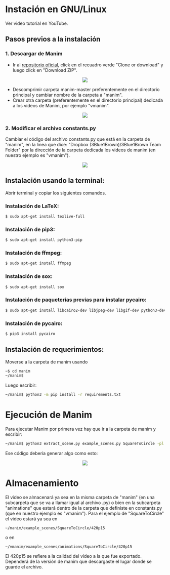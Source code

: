 # Instación en GNU/Linux

Ver video tutorial en YouTube.

## Pasos previos a la instalación

### 1. Descargar de Manim 

* Ir al [repositorio oficial](https://github.com/3b1b/manim), click en el recuadro verde "Clone or download" y luego click en "Download ZIP".

<p align="center"><img src ="/Español/0_instalacion/gnuLinux/gifs/manimDescarga.png" /></p>

* Descomprimir carpeta manim-master preferentemente en el directorio principal y cambiar nombre de la carpeta a "manim".
* Crear otra carpeta (preferentemente en el directorio principal) dedicada a los videos de Manim, por ejemplo "vmanim".

<p align="center"><img src ="/Español/0_instalacion/gnuLinux/gifs/carp.png" /></p>

### 2. Modificar el archivo constants.py
Cambiar el código del archivo constants.py que está en la carpeta de "manim", en la linea que dice:
"Dropbox (3Blue1Brown)/3Blue1Brown Team Folder"
por la dirección de la carpeta dedicada los videos de manim (en nuestro ejemplo es "vmanim"). 

<p align="center"><img src ="/Español/0_instalacion/gnuLinux/gifs/nom.png" /></p>

## Instalación usando la terminal:
Abrir terminal y copiar los siguientes comandos.
### Instalación de LaTeX:

```sh
$ sudo apt-get install texlive-full
```

### Instalación de pip3:

```sh
$ sudo apt-get install python3-pip
```
### Instalación de ffmpeg:

```sh
$ sudo apt-get install ffmpeg
```

### Instalación de sox:

```sh
$ sudo apt-get install sox
```

### Instalación de paqueterías previas para instalar pycairo:

```sh
$ sudo apt-get install libcairo2-dev libjpeg-dev libgif-dev python3-dev libffi-dev
```

### Instalación de pycairo:

```sh
$ pip3 install pycairo
```

## Instalación de requerimientos:
Moverse a la carpeta de manim usando

```sh
~$ cd manim
~/manim$
```

Luego escribir:

```sh
~/manim$ python3 -m pip install -r requirements.txt
```

# Ejecución de Manim

Para ejecutar Manim por primera vez hay que ir a la carpeta de manim y escribir:

```sh
~/manim$ python3 extract_scene.py example_scenes.py SquareToCircle -pl
```

Ese código debería generar algo como esto:

<p align="center"><img src ="/Español/0_instalacion/gnuLinux/gifs/compilacion.gif" /></p>

# Almacenamiento

El video se almacenará ya sea en la misma carpeta de "manim" (en una subcarpeta que se va a llamar igual al archivo .py) o bien en la subcarpeta "animations" que estará dentro de la carpeta que definiste en constants.py (que en nuestro ejemplo es "vmanim"). Para el ejemplo de "SquareToCircle" el video estará ya sea en

```
~/manim/example_scenes/SquareToCircle/420p15
```
o en 
```
~/vmanim/example_scenes/animations/SquareToCircle/420p15
```

El 420p15 se refiere a la calidad del video a la que fue exportado. Dependerá de la versión de manim que descargaste el lugar donde se guarde el archivo.
